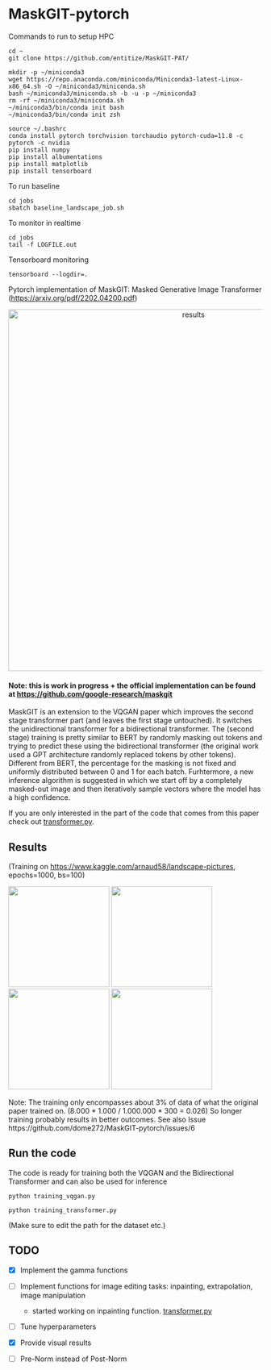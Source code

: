 # MaskGIT-pytorch

Commands to run to setup HPC
```
cd ~
git clone https://github.com/entitize/MaskGIT-PAT/

mkdir -p ~/miniconda3
wget https://repo.anaconda.com/miniconda/Miniconda3-latest-Linux-x86_64.sh -O ~/miniconda3/miniconda.sh
bash ~/miniconda3/miniconda.sh -b -u -p ~/miniconda3
rm -rf ~/miniconda3/miniconda.sh
~/miniconda3/bin/conda init bash
~/miniconda3/bin/conda init zsh

source ~/.bashrc
conda install pytorch torchvision torchaudio pytorch-cuda=11.8 -c pytorch -c nvidia
pip install numpy
pip install albumentations
pip install matplotlib
pip install tensorboard
```

To run baseline
```
cd jobs
sbatch baseline_landscape_job.sh
```

To monitor in realtime
```
cd jobs
tail -f LOGFILE.out
```

Tensorboard monitoring
```
tensorboard --logdir=.
```

Pytorch implementation of MaskGIT: Masked Generative Image Transformer (https://arxiv.org/pdf/2202.04200.pdf)
<p align="center">
<img width="718" alt="results" src="https://user-images.githubusercontent.com/61938694/154553460-3eb2b55e-e313-4100-bc5e-b9d8c4dd8cd7.png">
</p>

#### Note: this is work in progress + the official implementation can be found at https://github.com/google-research/maskgit


MaskGIT is an extension to the VQGAN paper which improves the second stage transformer part (and leaves the first stage untouched). It switches the unidirectional transformer for a bidirectional transformer. The (second stage) training is pretty similar to BERT by randomly masking out tokens and trying to predict these using the bidirectional transformer (the original work used a GPT architecture randomly replaced tokens by other tokens). Different from BERT, the percentage for the masking is not fixed and uniformly distributed between 0 and 1 for each batch. Furhtermore, a new inference algorithm is suggested in which we start off by a completely masked-out image and then iteratively sample vectors where the model has a high confidence.

If you are only interested in the part of the code that comes from this paper check out [transformer.py](https://github.com/dome272/MaskGIT-pytorch/blob/main/transformer.py).

## Results
(Training on https://www.kaggle.com/arnaud58/landscape-pictures, epochs=1000, bs=100)
<p>
  <img src="https://user-images.githubusercontent.com/61938694/163984267-4e22fd7b-512b-43b3-8fcf-002595e066e7.png" width="200"/>
  <img src="https://user-images.githubusercontent.com/61938694/163984994-95c44898-3734-4438-8c6b-6c1c1cc86920.png" width="200"/>
  <img src="https://user-images.githubusercontent.com/61938694/163985169-07cd7fb8-5517-41e3-83b2-7f2c99e3da8d.png" width="200"/>
  <img src="https://user-images.githubusercontent.com/61938694/163985493-0beb72bb-7e8a-4c9d-91f7-301e25ef42e6.png" width="200"/>
</p>
Note: The training only encompasses about 3% of data of what the original paper trained on. (8.000 * 1.000 / 1.000.000 * 300 = 0.026)
So longer training probably results in better outcomes. See also Issue https://github.com/dome272/MaskGIT-pytorch/issues/6

## Run the code
The code is ready for training both the VQGAN and the Bidirectional Transformer and can also be used for inference

```python training_vqgan.py```

```python training_transformer.py```

(Make sure to edit the path for the dataset etc.)

## TODO
- [x] Implement the gamma functions
- [ ] Implement functions for image editing tasks: inpainting, extrapolation, image manipulation
  - started working on inpainting function. [transformer.py](https://github.com/dome272/MaskGIT-pytorch/blob/main/transformer.py#L152)
- [ ] Tune hyperparameters
- [x] Provide visual results
- [ ] Pre-Norm instead of Post-Norm

